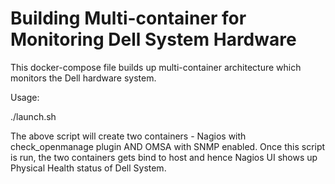 # Building Multi-container for Monitoring Dell System Hardware

This docker-compose file builds up multi-container architecture which monitors the Dell hardware system.

Usage:

./launch.sh 

The above script will create two containers - Nagios with check_openmanage plugin AND OMSA with SNMP enabled.
Once this script is run, the two containers gets bind to host and hence Nagios UI shows up Physical Health status of Dell System.
